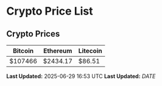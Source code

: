 # Crypto Price List

## Crypto Prices
| Bitcoin | Ethereum | Litecoin |
| ------- | -------- | -------- |
| $107466 | $2434.17 | $86.51 |
**Last Updated:** 2025-06-29 16:53 UTC
**Last Updated:** $DATE$
